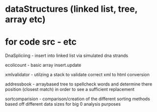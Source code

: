 # dataStructures (linked list, tree, array etc)
# for code src - etc

DnaSpliciing - insert into linked list via simulated dna strands

ecolicount  - basic array insert.update

xmlvalidator - utilzing a stack to validate correct xml to html conversion

addressbook -  arraybased tree to spellcheck words and determine there position (closest match) in order to see a sufficient replacement

sortcomparision - comparison/creation of the different sorting methods based off different data sizes for big 0 analysis purposes 
